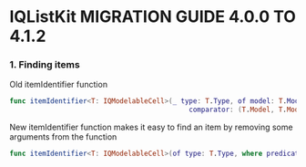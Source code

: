 IQListKit MIGRATION GUIDE 4.0.0 TO 4.1.2
==========================

### 1. Finding items

Old itemIdentifier function 
```swift
func itemIdentifier<T: IQModelableCell>(_ type: T.Type, of model: T.Model,
                                            comparator: (T.Model, T.Model) -> Bool) -> IQItem?
```
New itemIdentifier function makes it easy to find an item by removing some arguments from the function
```swift
func itemIdentifier<T: IQModelableCell>(of type: T.Type, where predicate: (T.Model) -> Bool) -> IQItem?
```
